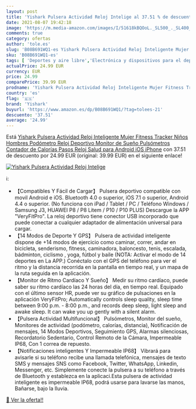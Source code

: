 ```yaml
---
layout: post
title: 'Yishark Pulsera Actividad Reloj Intelige al 37.51 % de descuento'
date: 2021-08-07 19:42:18
image: 'https://m.media-amazon.com/images/I/51618kBQOoL._SL500_._SL400_.jpg'
comments: true
category: ofertas
author: 'tole.es'
slug: 'B08B691WQ1-es Yishark Pulsera Actividad Reloj Inteligente Mujer Fitness...'
sku: 'B08B691WQ1-es'
tags: [ 'Deportes y aire libre','Electrónica y dispositivos para el deporte','Monitores de actividad','iphone','yishark', ]
actualPrice: 24.99 EUR
currency: EUR
price: 24.99
comparePrice: 39.99 EUR
prodname: 'Yishark Pulsera Actividad Reloj Inteligente Mujer Fitness Tracker Niños Hombres Podómetro Reloj Deportivo Monitor de Sueño Pulsómetros Contador de Calorías Pasos Reloj Salud para Android iOS iPhone'
country: 'es'
flag: '🇪🇸'
brand: 'Yishark'
buyurl: 'https://www.amazon.es/dp/B08B691WQ1/?tag=tolees-21'
descuento: '37.51'
average: '24.99'
---
```


Está [Yishark Pulsera Actividad Reloj Inteligente Mujer Fitness Tracker Niños Hombres Podómetro Reloj Deportivo Monitor de Sueño Pulsómetros Contador de Calorías Pasos Reloj Salud para Android iOS iPhone](https://www.amazon.es/dp/B08B691WQ1/?tag=tolees-21) con 37.51 de descuento por 24.99 EUR (original: 39.99 EUR) en el siguiente enlace!

[![Yishark Pulsera Actividad Reloj Intelige](https://m.media-amazon.com/images/I/51618kBQOoL._SL500_._SL400_.jpg)](https://www.amazon.es/dp/B08B691WQ1/?tag=tolees-21)

ℹ️:

- 【Compatibles Y Fácil de Cargar】 Pulsera deportivo compatible con movil Android e iOS. Bluetooth 4.0 o superior, iOS 7.1 o superior, Android 4.4 o superior. (No funciona con iPad / Tablet / PC / Teléfono Windows / Samsung J3, HUAWEI P8 / P8 Litem / P10 / P10 PLUS) Descargue la APP "VeryFitPro". La reloj deportivo tiene conector USB incorporado que puede conectar a cualquier adaptador de alimentación universal para cargar.
- 【14 Modos de Deporte Y GPS】 Pulsera de actividad inteligente dispone de +14 modos de ejercicio como caminar, correr, andar en bicicleta, senderismo, fitness, caminadora, baloncesto, tenis, escalada, bádminton, ciclismo , yoga, fútbol y baile (NOTA: Activar el modo de 14 deportes en La APP.) Conéctalo con el GPS del teléfono para ver el ritmo y la distancia recorrida en la pantalla en tiempo real, y un mapa de la ruta seguida en la aplicación.
- 【Monitor de Ritmo Cardíaco Y Sueño】 Medir su ritmo cardíaco, puede saber su ritmo cardíaco las 24 horas del día, en tiempo real. Equipado con el último sensor HR, puede ver su gráfico de pulsaciones en la aplicación VeryFitPro; Automatically controls sleep quality, sleep time between 9:00 p.m. - 8:00 p.m., and records deep sleep, light sleep and awake sleep. It can wake you up gently with a silent alarm.
- 【Pulsera Actividad Multifuncional】 Pulsómetros, Monitor del sueño, Monitores de actividad (podómetro, calorías, distancia), Notificación de mensajes, 14 Modos Deportivos, Seguimiento GPS, Alarmas silenciosas, Recordatorio Sedentario, Control Remoto de la Cámara, Impermeable IP68, Con 1 correa de repuesto.
- 【Notificaciones inteligentes Y Impermeable IP68】 Vibrará para avisarle si su teléfono recibe una llamada telefónica, mensajes de texto SMS y mensajes SNS como Facebook, Twitter, WhatsApp, Linkedin, Messenger, etc. Simplemente conecte la pulsera a su teléfono a través de Bluetooth y establezca en la aplicaci.Esta pulsera de actividad inteligente es impermeable IP68, podrá usarse para lavarse las manos, Bañarse, bajo la lluvia.

[🛒 Ver la oferta!!](https://www.amazon.es/dp/B08B691WQ1/?tag=tolees-21)
